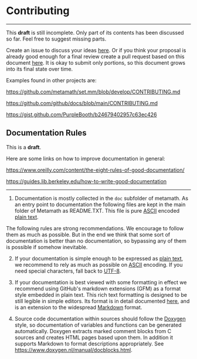 # Contributing
---

This **draft** is still incomplete.  Only part of its contents has been
discussed so far.  Feel free to suggest missing parts.

Create an issue to discuss your ideas
[here](https://github.com/metamath/metamath-exe/issues).  Or if you think your
proposal is already good enough for a final review create a pull request based
on this document [here](https://github.com/metamath/metamath-exe/pulls).  It is
okay to submit only portions, so this document grows into its final state over
time.

Examples found in other projects are:

https://github.com/metamath/set.mm/blob/develop/CONTRIBUTING.md

https://github.com/github/docs/blob/main/CONTRIBUTING.md

https://gist.github.com/PurpleBooth/b24679402957c63ec426

## Documentation Rules

This is a **draft**.

Here are some links on how to improve documentation in general:

https://www.oreilly.com/content/the-eight-rules-of-good-documentation/

https://guides.lib.berkeley.edu/how-to-write-good-documentation

---

1. Documentation is mostly collected in the ``doc`` subfolder of metamath.  As
    an entry point to documentation the following files are kept in the main
    folder of Metamath as README.TXT.
    This file is pure [ASCII](https://en.wikipedia.org/wiki/ASCII) encoded
    [plain text](https://en.wikipedia.org/wiki/Plain_text).
    
The following rules are strong recommendations.  We encourage to follow them as
much as possible.  But in the end we think that some sort of documentation is
better than no documentation, so bypassing any of them is possible if somehow
inevitable.
    
2. If your documentation is simple enough to be expressed as
    [plain text](https://en.wikipedia.org/wiki/Plain_text), we recommend to
    rely as much as possible on [ASCII](https://en.wikipedia.org/wiki/ASCII)
    encoding.  If you need special characters, fall back to
    [UTF-8](https://en.wikipedia.org/wiki/UTF-8).

3. If your documentation is best viewed with some formatting in effect we
    recommend using GitHub's markdown extensions (GFM) as a format style
    embedded in plain text.  This rich text formatting is designed to be still
    legible in simple editors.  Its format is in detail documented
    [here](https://github.github.com/gfm), and is an extension to the
    widespread [Markdown](https://commonmark.org/help/) format.
    
4. Source code documentation within sources should follow the
    [Doxygen](https://www.doxygen.nl/index.html) style, so documentation of
    variables and functions can be generated automatically.  Doxygen extracts
    marked comment blocks from C sources and creates HTML pages based upon them.
    In addition it supports Markdown to format descriptions appropriately.  See
    https://www.doxygen.nl/manual/docblocks.html.
